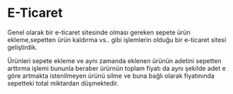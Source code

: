 <h1> E-Ticaret </h1>

<p>Genel olarak bir e-ticaret sitesinde olması gereken sepete ürün ekleme,sepetten ürün kaldırma vs.. gibi işlemlerin olduğu bir e-ticaret sitesi geliştirdik.</p>

<p>Ürünleri sepete ekleme ve aynı zamanda eklenen ürünün adetini sepetten arttırma işlemi bununla beraber ürürnün toplam fiyatı da aynı şekilde adet e göre artmakta istenilmeyen ürünü silme ve buna bağlı olarak fiyatınında sepetteki total miktardan düşmektedir.</P>  </p>
